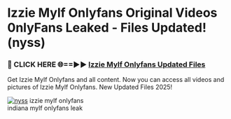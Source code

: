 # Izzie Mylf Onlyfans Original Videos 0nlyFans Leaked - Files Updated! (nyss)

<h3>🔴 CLICK HERE 🌐==►► <a href="https://tinyurl.com/ms9xzufz" rel="nofollow">Izzie Mylf Onlyfans Updated Files</a></h3>

Get Izzie Mylf Onlyfans and all content. Now you can access all videos and pictures of Izzie Mylf Onlyfans. New Updated Files 2025!

[![nyss](https://i.imgur.com/ppqm5kG.gif)](https://tinyurl.com/ms9xzufz)
izzie mylf onlyfans<br>
indiana mylf onlyfans leak